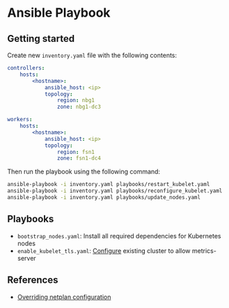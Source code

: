 # Ansible Playbook

## Getting started

Create new `inventory.yaml` file with the following contents:

```yaml
controllers:
    hosts:
        <hostname>:
            ansible_host: <ip>
            topology:
                region: nbg1
                zone: nbg1-dc3

workers:
    hosts:
        <hostname>:
            ansible_host: <ip>
            topology:
                region: fsn1
                zone: fsn1-dc4
```

Then run the playbook using the following command:

```sh
ansible-playbook -i inventory.yaml playbooks/restart_kubelet.yaml
ansible-playbook -i inventory.yaml playbooks/reconfigure_kubelet.yaml
ansible-playbook -i inventory.yaml playbooks/update_nodes.yaml
```

## Playbooks

-   `bootstrap_nodes.yaml`: Install all required dependencies for Kubernetes
    nodes
-   `enable_kubelet_tls.yaml`:
    [Configure](https://kubernetes.io/docs/tasks/administer-cluster/kubeadm/kubeadm-certs/#kubelet-serving-certs)
    existing cluster to allow metrics-server

## References

-   [Overriding netplan configuration](https://askubuntu.com/a/1483563)
